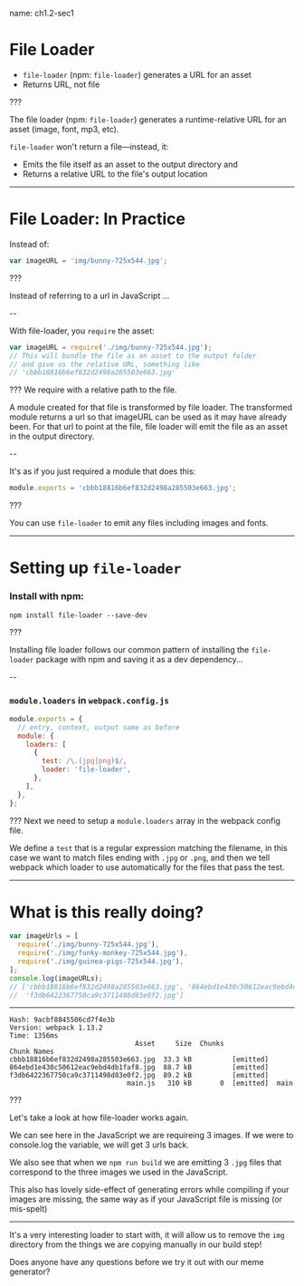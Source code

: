 name: ch1.2-sec1
# File Loader

- `file-loader` (npm: `file-loader`) generates a URL for an asset
- Returns URL, not file

???

The file loader (npm: `file-loader`) generates a runtime-relative URL for an asset (image, font, mp3, etc).

`file-loader` won't return a file—instead, it:

* Emits the file itself as an asset to the output directory and
* Returns a relative URL to the file's output location

---

# File Loader: In Practice

Instead of:

```js
var imageURL = 'img/bunny-725x544.jpg';
```
???

Instead of referring to a url in JavaScript ...

--

With file-loader, you `require` the asset:

```js
var imageURL = require('./img/bunny-725x544.jpg');
// This will bundle the file as an asset to the output folder
// and give us the relative URL, something like
// 'cbbb18816b6ef832d2498a285503e663.jpg'
```

???
We require with a relative path to the file.

A module created for that file is transformed by file loader. The transformed module returns a url so that imageURL can be used as it may have already been. For that url to point at the file, file loader will emit the file as an asset in the output directory.

--

It's as if you just required a module that does this:

```js
module.exports = 'cbbb18816b6ef832d2498a285503e663.jpg';
```

???

You can use `file-loader` to emit any files including images and fonts.

---

# Setting up `file-loader`

### Install with npm:
```shell
npm install file-loader --save-dev
```

???

Installing file loader follows our common pattern of installing the `file-loader` package with npm and saving it as a dev dependency...

--
### `module.loaders` in `webpack.config.js`

```js
module.exports = {
  // entry, context, output same as before
  module: {
    loaders: [
      {
        test: /\.(jpg|png)$/,
        loader: 'file-loader',
      },
    ],
  },
};
```

???
Next we need to setup a `module.loaders` array in the webpack config file.

We define a `test` that is a regular expression matching the filename, in this case
we want to match files ending with `.jpg` or `.png`, and then we tell webpack which
loader to use automatically for the files that pass the test.

---

# What is this really doing?

```js
var imageUrls = [
  require('./img/bunny-725x544.jpg'),
  require('./img/funky-monkey-725x544.jpg'),
  require('./img/guinea-pigs-725x544.jpg'),
];
console.log(imageURLs);
// ['cbbb18816b6ef832d2498a285503e663.jpg', '864ebd1e430c50612eac9ebd4db1faf8.jpg',
//  'f3db6422367750ca9c3711498d83e0f2.jpg']
```

----

```
Hash: 9acbf8845506cd7f4e3b
Version: webpack 1.13.2
Time: 1356ms
                               Asset     Size  Chunks             Chunk Names
cbbb18816b6ef832d2498a285503e663.jpg  33.3 kB          [emitted]
864ebd1e430c50612eac9ebd4db1faf8.jpg  88.7 kB          [emitted]
f3db6422367750ca9c3711498d83e0f2.jpg  89.2 kB          [emitted]
                             main.js   310 kB       0  [emitted]  main
```

???

Let's take a look at how file-loader works again.

We can see here in the JavaScript we are requireing 3 images.  If we were to console.log the variable, we will get 3 urls back.

We also see that when we `npm run build` we are emitting 3 `.jpg` files that correspond to the three images we used in the JavaScript.

This also has lovely side-effect of generating errors while compiling if your images are missing, the same way as if your JavaScript file is missing (or mis-spelt)

------

It's a very interesting loader to start with, it will allow us to remove the `img` directory from the things we are copying manually in our build step!

Does anyone have any questions before we try it out with our meme generator?
